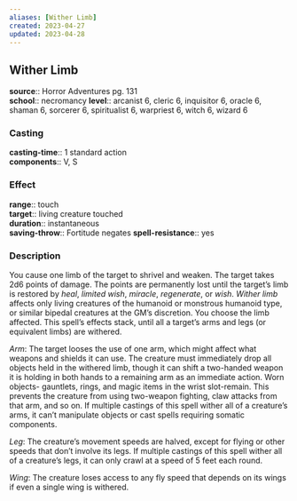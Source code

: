 ```yaml
---
aliases: [Wither Limb]
created: 2023-04-27
updated: 2023-04-28
---
```


## Wither Limb

**source**:: Horror Adventures pg. 131  
**school**:: necromancy
**level**:: arcanist 6, cleric 6, inquisitor 6, oracle 6, shaman 6, sorcerer 6, spiritualist 6, warpriest 6, witch 6, wizard 6

### Casting

**casting-time**:: 1 standard action  
**components**:: V, S

### Effect

**range**:: touch  
**target**:: living creature touched  
**duration**:: instantaneous  
**saving-throw**:: Fortitude negates
**spell-resistance**:: yes

### Description

You cause one limb of the target to shrivel and weaken. The target takes 2d6 points of damage. The points are permanently lost until the target’s limb is restored by *heal*, *limited wish*, *miracle*, *regenerate*, or *wish*. *Wither limb* affects only living creatures of the humanoid or monstrous humanoid type, or similar bipedal creatures at the GM’s discretion. You choose the limb affected. This spell’s effects stack, until all a target’s arms and legs (or equivalent limbs) are withered.  
  
*Arm*: The target looses the use of one arm, which might affect what weapons and shields it can use. The creature must immediately drop all objects held in the withered limb, though it can shift a two-handed weapon it is holding in both hands to a remaining arm as an immediate action. Worn objects- gauntlets, rings, and magic items in the wrist slot-remain. This prevents the creature from using two-weapon fighting, claw attacks from that arm, and so on. If multiple castings of this spell wither all of a creature’s arms, it can’t manipulate objects or cast spells requiring somatic components.  
  
*Leg*: The creature’s movement speeds are halved, except for flying or other speeds that don’t involve its legs. If multiple castings of this spell wither all of a creature’s legs, it can only crawl at a speed of 5 feet each round.  
  
*Wing*: The creature loses access to any fly speed that depends on its wings if even a single wing is withered.
